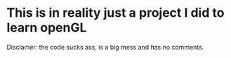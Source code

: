 # This is in reality just a project I did to learn openGL
Disclamer: the code sucks ass, is a big mess and has no comments.